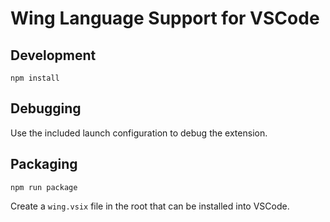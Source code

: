 # Wing Language Support for VSCode

## Development

```shell
npm install
```

## Debugging

Use the included launch configuration to debug the extension.

## Packaging

```shell
npm run package
```

Create a `wing.vsix` file in the root that can be installed into VSCode.


